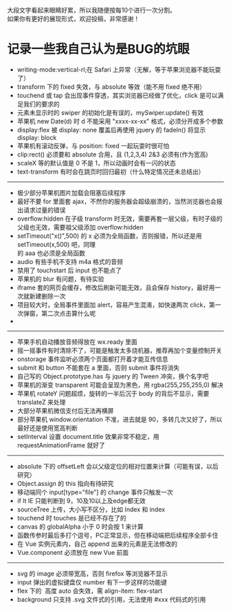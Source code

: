 
大段文字看起来眼睛好累，所以我随便按每10个进行一次分割。  
如果你有更好的展现形式，欢迎投稿，非常感谢！

# 记录一些我自己认为是BUG的坑眼

* writing-mode:vertical-rl;在 Safari 上异常（无解，等于苹果浏览器不能玩耍了）
* transform 下的 fixed 失效，与 absolute 等效（能不用 fixed 绝不用）
* touchend 或 tap 会出现事件穿透，其实浏览器已经做了优化，click 是可以满足我们的要求的
* 元素未显示时的 swiper 的初始化是有误的，mySwiper.update() 有效
* 苹果机 new Date(d) 时 d 不能采用 "xxxx-xx-xx" 格式，必须分开成多个参数
* display:flex 被 display: none 覆盖后再使用 jquery 的 fadeIn() 将显示 display: block
* 苹果机有滚动反弹，与 position: fixed 一起玩耍时很可怕
* clip:rect() 必须要和 absolute 合用，且 (1,2,3,4) 2&3 必须有(作为宽高)
* scaleX 等的默认值是 0 不是 1，所以动画时会有一闪的状态
* text-transform 有时会在跳页时回归最初（什么特定情况还未总结出）

-----

* 极少部分苹果机图片加载会阻塞后续程序
* 最好不要 for 里面套 ajax，不然你的服务器会超级崩溃的，当然浏览器也会报出请求过量的错误
* overflow:hidden 在子级 transform 时无效，需要再套一层父级，有时子级的父级也无效，需要祖父级添加 overflow:hidden
* setTimeout("x()",500) 的 x 必须为全局函数，否则报错，所以还是用 setTimeout(x,500) 吧，同理 <div onclick="aaa()"> 的 aaa 也必须是全局函数
* audio 有些手机不支持 m4a 格式的音频
* 禁用了 touchstart 后 input 也不能点了
* 苹果机的 blur 有问题，有待实验
* iframe 套的网页会缓存，修改后刷新可能无效，且会保存 history，最好用一次就新建删除一次
* 项目较大时，全局事件里面加 alert，容易产生混淆，如快速两次 click，第一次弹窗，第二次点击算什么呢
* <datalist> 并不好用，有时会不出现内容，且样式不可控，不推荐使用

-----

* 苹果手机自动播放音频得放在 wx.ready 里面
* 摇一摇事件有时清除不了，可能是触发太多烧机器，推荐再加个变量控制开关
* onstorage 事件监听必须两个页面都打开着才能互传信息
* submit 和 button 不能套在 a 里面，否则 submit 事件将消失
* 自己写的 Object.prototype.has 与 jquery 的 Tween 冲突，换个名字吧
* 苹果机的渐变 transparent 可能会呈现为黑色，用 rgba(255,255,255,0) 解决
* 苹果机 rotateY 问题超烦，旋转的一半后沉于 body 的背后不显示，需要 translateZ 来处理
* 大部分苹果机微信支付后无法再横屏
* 部分苹果机 window.orientation 不准，进去就是 90，多转几次又好了，所以最好还是使用宽高判断
* setInterval 设置 document.title 效果非常不稳定，用 requestAnimationFrame 就好了

-----

* absolute 下的 offsetLeft 会以父级定位的相对位置来计算（可能有误，以后研究）
* Object.assign 的 this 指向有待研究
* 移动端同个 input[type="file"] 的 change 事件只触发一次
* if lt IE 只能判断到 9，10及10以上及edge都无效
* sourceTree 上传，大小写不区分，比如 Index 和 index
* touchend 时 touches 是已经不存在了的
* canvas 的 globalAlpha 小于 0 时会按 1 来计算
* 函数传参时最后多打个逗号，PC正常显示，但在移动端把后续程序全部卡住
* 在 Vue 实例元素内，自己 append 出来的元素是无法修改的
* Vue.component 必须放在 new Vue 前面

-----

* svg 的 image 必须带宽高，否则 firefox 等浏览器不显示
* input 弹出的虚拟键盘仅 number 有下一步这样的功能键
* flex 下的 <img> 高度 auto 会失效，需 align-item: flex-start
* background 只支持 .svg 文件式的引用，无法使用 #xxx 代码式的引用
